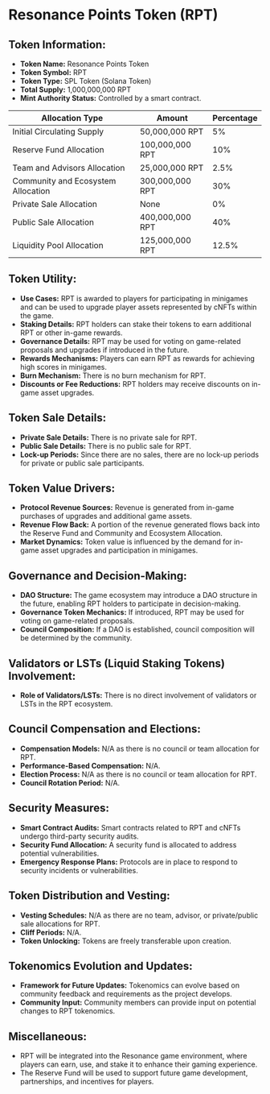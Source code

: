 # Resonance Points Token (RPT) 

## Token Information:
- **Token Name:** Resonance Points Token
- **Token Symbol:** RPT
- **Token Type:** SPL Token (Solana Token)
- **Total Supply:** 1,000,000,000 RPT
- **Mint Authority Status:** Controlled by a smart contract.

| Allocation Type                | Amount            | Percentage   |
|--------------------------------|-------------------|--------------|
| Initial Circulating Supply     | 50,000,000 RPT    | 5%           |
| Reserve Fund Allocation        | 100,000,000 RPT   | 10%          |
| Team and Advisors Allocation   | 25,000,000 RPT    | 2.5%         |
| Community and Ecosystem Allocation | 300,000,000 RPT | 30%          |
| Private Sale Allocation        | None              | 0%           |
| Public Sale Allocation         | 400,000,000 RPT   | 40%          |
| Liquidity Pool Allocation      | 125,000,000 RPT   | 12.5%        |


## Token Utility:
- **Use Cases:** RPT is awarded to players for participating in minigames and can be used to upgrade player assets represented by cNFTs within the game.
- **Staking Details:** RPT holders can stake their tokens to earn additional RPT or other in-game rewards.
- **Governance Details:** RPT may be used for voting on game-related proposals and upgrades if introduced in the future.
- **Rewards Mechanisms:** Players can earn RPT as rewards for achieving high scores in minigames.
- **Burn Mechanism:** There is no burn mechanism for RPT.
- **Discounts or Fee Reductions:** RPT holders may receive discounts on in-game asset upgrades.

## Token Sale Details:
- **Private Sale Details:** There is no private sale for RPT.
- **Public Sale Details:** There is no public sale for RPT.
- **Lock-up Periods:** Since there are no sales, there are no lock-up periods for private or public sale participants.

## Token Value Drivers:
- **Protocol Revenue Sources:** Revenue is generated from in-game purchases of upgrades and additional game assets.
- **Revenue Flow Back:** A portion of the revenue generated flows back into the Reserve Fund and Community and Ecosystem Allocation.
- **Market Dynamics:** Token value is influenced by the demand for in-game asset upgrades and participation in minigames.

## Governance and Decision-Making:
- **DAO Structure:** The game ecosystem may introduce a DAO structure in the future, enabling RPT holders to participate in decision-making.
- **Governance Token Mechanics:** If introduced, RPT may be used for voting on game-related proposals.
- **Council Composition:** If a DAO is established, council composition will be determined by the community.

## Validators or LSTs (Liquid Staking Tokens) Involvement:
- **Role of Validators/LSTs:** There is no direct involvement of validators or LSTs in the RPT ecosystem.

## Council Compensation and Elections:
- **Compensation Models:** N/A as there is no council or team allocation for RPT.
- **Performance-Based Compensation:** N/A.
- **Election Process:** N/A as there is no council or team allocation for RPT.
- **Council Rotation Period:** N/A.

## Security Measures:
- **Smart Contract Audits:** Smart contracts related to RPT and cNFTs undergo third-party security audits.
- **Security Fund Allocation:** A security fund is allocated to address potential vulnerabilities.
- **Emergency Response Plans:** Protocols are in place to respond to security incidents or vulnerabilities.

## Token Distribution and Vesting:
- **Vesting Schedules:** N/A as there are no team, advisor, or private/public sale allocations for RPT.
- **Cliff Periods:** N/A.
- **Token Unlocking:** Tokens are freely transferable upon creation.

## Tokenomics Evolution and Updates:
- **Framework for Future Updates:** Tokenomics can evolve based on community feedback and requirements as the project develops.
- **Community Input:** Community members can provide input on potential changes to RPT tokenomics.

## Miscellaneous:
- RPT will be integrated into the Resonance game environment, where players can earn, use, and stake it to enhance their gaming experience.
- The Reserve Fund will be used to support future game development, partnerships, and incentives for players.

